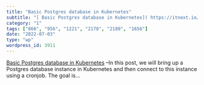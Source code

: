 ```yaml
---
title: "Basic Postgres database in Kubernetes"
subtitle: "[ Basic Postgres database in Kubernetes]( https://itnext.io/basic-postgres-database-in-kubernetes-23..."
category: "1"
tags: ["866", "956", "1221", "2178", "2180", "1656"]
date: "2022-07-03"
type: "wp"
wordpress_id: 3911
---
```

[ Basic Postgres database in Kubernetes]( https://itnext.io/basic-postgres-database-in-kubernetes-23c7834d91ef) –In this post, we will bring up a Postgres database instance in Kubernetes and then connect to this instance using a cronjob. The goal is…